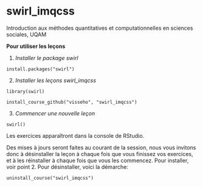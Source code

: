 # swirl_imqcss
Introduction aux méthodes quantitatives et computationnelles en sciences sociales, UQAM

**Pour utiliser les leçons**


1. _Installer le package swirl_

```install.packages("swirl") ``` 


2. _Installer les leçons swirl_imqcss_

```library(swirl) ```

```install_course_github("visseho", "swirl_imqcss")```


3. _Commencer une nouvelle leçon_

```swirl()```


Les exercices apparaîtront dans la console de RStudio.

Des mises à jours seront faites au courant de la session, nous vous invitons donc à désinstaller la leçon à chaque fois que vous finissez vos exercices, et à les réinstaller à chaque fois que vous les commencez. Pour installer, voir point 2. Pour désinstaller, voici la démarche:

``` uninstall_course("swirl_imqcss") ```
